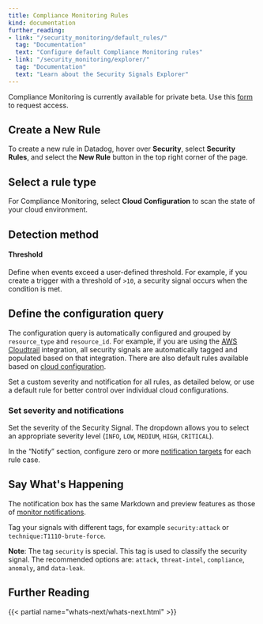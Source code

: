 ```yaml
---
title: Compliance Monitoring Rules
kind: documentation
further_reading:
- link: "/security_monitoring/default_rules/"
  tag: "Documentation"
  text: "Configure default Compliance Monitoring rules"
- link: "/security_monitoring/explorer/"
  tag: "Documentation"
  text: "Learn about the Security Signals Explorer"
---
```


<div class="alert alert-warning">
Compliance Monitoring is currently available for private beta. Use this <a href="https://docs.google.com/forms/d/e/1FAIpQLScTA913tNGptcAeNNdWlvgECjekYoDVJwR-OkMtZYnJnq-FWw/viewform">form</a> to request access.
</div>

## Create a New Rule

To create a new rule in Datadog, hover over **Security**, select **Security Rules**, and select the **New Rule** button in the top right corner of the page.

## Select a rule type

For Compliance Monitoring, select **Cloud Configuration** to scan the state of your cloud environment.

## Detection method

#### Threshold

Define when events exceed a user-defined threshold. For example, if you create a trigger with a threshold of `>10`, a security signal occurs when the condition is met.

## Define the configuration query

The configuration query is automatically configured and grouped by `resource_type` and `resource_id`. For example, if you are using the [AWS Cloudtrail][1] integration, all security signals are automatically tagged and populated based on that integration. There are also default rules available based on [cloud configuration][2].

Set a custom severity and notification for all rules, as detailed below, or use a default rule for better control over individual cloud configurations.

### Set severity and notifications

Set the severity of the Security Signal. The dropdown allows you to select an appropriate severity level (`INFO`, `LOW`, `MEDIUM`, `HIGH`, `CRITICAL`).

In the “Notify” section, configure zero or more [notification targets][3] for each rule case.

## Say What's Happening

The notification box has the same Markdown and preview features as those of [monitor notifications][4].

Tag your signals with different tags, for example `security:attack` or `technique:T1110-brute-force`.

**Note**: The tag `security` is special. This tag is used to classify the security signal. The recommended options are: `attack`, `threat-intel`, `compliance`, `anomaly`, and `data-leak`.

## Further Reading
{{< partial name="whats-next/whats-next.html" >}}

[1]: /security_monitoring/default_rules/
[2]: https://app.datadoghq.com/security/configuration/rules
[3]: /monitors/notifications/?tab=is_alert
[4]: /monitors/notifications/
